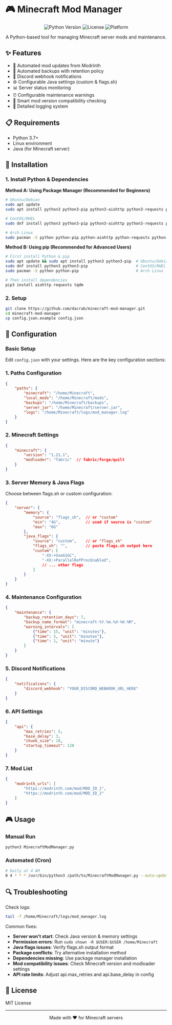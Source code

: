 # 🎮 Minecraft Mod Manager

<div align="center">

![Python Version](https://img.shields.io/badge/python-3.7%2B-blue)
![License](https://img.shields.io/badge/license-MIT-green)
![Platform](https://img.shields.io/badge/platform-Linux-lightgrey)

A Python-based tool for managing Minecraft server mods and maintenance.

</div>

## ✨ Features

- 🔄 Automated mod updates from Modrinth
- 💾 Automated backups with retention policy
- 🔔 Discord webhook notifications
- ⚙️ Configurable Java settings (custom & flags.sh)
- 📊 Server status monitoring
- ⏰ Configurable maintenance warnings
- 🔄 Smart mod version compatibility checking
- 📝 Detailed logging system

## 📋 Requirements

- Python 3.7+
- Linux environment
- Java (for Minecraft server)

## 🚀 Installation

### 1. Install Python & Dependencies

**Method A: Using Package Manager (Recommended for Beginners)**
```bash
# Ubuntu/Debian
sudo apt update
sudo apt install python3 python3-pip python3-aiohttp python3-requests python3-tqdm

# CentOS/RHEL
sudo dnf install python3 python3-pip python3-aiohttp python3-requests python3-tqdm

# Arch Linux
sudo pacman -S python python-pip python-aiohttp python-requests python-tqdm
```

**Method B: Using pip (Recommended for Advanced Users)**
```bash
# First install Python & pip
sudo apt update && sudo apt install python3 python3-pip  # Ubuntu/Debian
sudo dnf install python3 python3-pip                     # CentOS/RHEL
sudo pacman -S python python-pip                         # Arch Linux

# Then install dependencies
pip3 install aiohttp requests tqdm
```

### 2. Setup
```bash
git clone https://github.com/dacrab/minecraft-mod-manager.git
cd minecraft-mod-manager
cp config.json.example config.json
```

## 🔧 Configuration

### Basic Setup
Edit `config.json` with your settings. Here are the key configuration sections:

### 1. Paths Configuration
```json
{
    "paths": {
        "minecraft": "/home/Minecraft",
        "local_mods": "/home/Minecraft/mods",
        "backups": "/home/Minecraft/backups",
        "server_jar": "/home/Minecraft/server.jar",
        "logs": "/home/Minecraft/logs/mod_manager.log"
    }
}
```

### 2. Minecraft Settings
```json
{
    "minecraft": {
        "version": "1.21.1",
        "modloader": "fabric"  // fabric/forge/quilt
    }
}
```

### 3. Server Memory & Java Flags
Choose between flags.sh or custom configuration:

```json
{
    "server": {
        "memory": {
            "source": "flags_sh",  // or "custom"
            "min": "4G",           // used if source is "custom"
            "max": "6G"
        },
        "java_flags": {
            "source": "custom",    // or "flags_sh"
            "flags_sh": "",        // paste flags.sh output here
            "custom": [
                "-XX:+UseG1GC",
                "-XX:+ParallelRefProcEnabled",
                // ... other flags
            ]
        }
    }
}
```

### 4. Maintenance Configuration
```json
{
    "maintenance": {
        "backup_retention_days": 7,
        "backup_name_format": "minecraft-%Y.%m.%d-%H.%M",
        "warning_intervals": [
            {"time": 15, "unit": "minutes"},
            {"time": 5, "unit": "minutes"},
            {"time": 1, "unit": "minute"}
        ]
    }
}
```

### 5. Discord Notifications
```json
{
    "notifications": {
        "discord_webhook": "YOUR_DISCORD_WEBHOOK_URL_HERE"
    }
}
```

### 6. API Settings
```json
{
    "api": {
        "max_retries": 5,
        "base_delay": 3,
        "chunk_size": 10,
        "startup_timeout": 120
    }
}
```

### 7. Mod List
```json
{
    "modrinth_urls": [
        "https://modrinth.com/mod/MOD_ID_1",
        "https://modrinth.com/mod/MOD_ID_2"
    ]
}
```

## 🎮 Usage

### Manual Run
```bash
python3 MinecraftModManager.py
```

### Automated (Cron)
```bash
# Daily at 4 AM
0 4 * * * /usr/bin/python3 /path/to/MinecraftModManager.py --auto-update
```

## 🔍 Troubleshooting

Check logs:
```bash
tail -f /home/Minecraft/logs/mod_manager.log
```

Common fixes:
- **Server won't start**: Check Java version & memory settings
- **Permission errors**: Run `sudo chown -R $USER:$USER /home/Minecraft`
- **Java flags issues**: Verify flags.sh output format
- **Package conflicts**: Try alternative installation method
- **Dependencies missing**: Use package manager installation
- **Mod compatibility issues**: Check Minecraft version and modloader settings
- **API rate limits**: Adjust api.max_retries and api.base_delay in config

## 📝 License

MIT License

---
<div align="center">
Made with ❤️ for Minecraft servers
</div>

